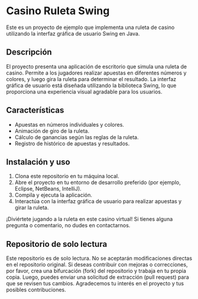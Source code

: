 # Casino Ruleta Swing

Este es un proyecto de ejemplo que implementa una ruleta de casino utilizando la interfaz gráfica de usuario Swing en Java.

## Descripción

El proyecto presenta una aplicación de escritorio que simula una ruleta de casino. Permite a los jugadores realizar apuestas en diferentes números y colores, y luego gira la ruleta para determinar el resultado. La interfaz gráfica de usuario está diseñada utilizando la biblioteca Swing, lo que proporciona una experiencia visual agradable para los usuarios.

## Características

- Apuestas en números individuales y colores.
- Animación de giro de la ruleta.
- Cálculo de ganancias según las reglas de la ruleta.
- Registro de histórico de apuestas y resultados.


## Instalación y uso

1. Clona este repositorio en tu máquina local.
2. Abre el proyecto en tu entorno de desarrollo preferido (por ejemplo, Eclipse, NetBeans, IntelliJ).
3. Compila y ejecuta la aplicación.
4. Interactúa con la interfaz gráfica de usuario para realizar apuestas y girar la ruleta.

¡Diviértete jugando a la ruleta en este casino virtual! Si tienes alguna pregunta o comentario, no dudes en contactarnos.

## Repositorio de solo lectura

Este repositorio es de solo lectura. No se aceptarán modificaciones directas en el repositorio original. Si deseas contribuir con mejoras o correcciones, por favor, crea una bifurcación (fork) del repositorio y trabaja en tu propia copia. Luego, puedes enviar una solicitud de extracción (pull request) para que se revisen tus cambios. Agradecemos tu interés en el proyecto y tus posibles contribuciones.
